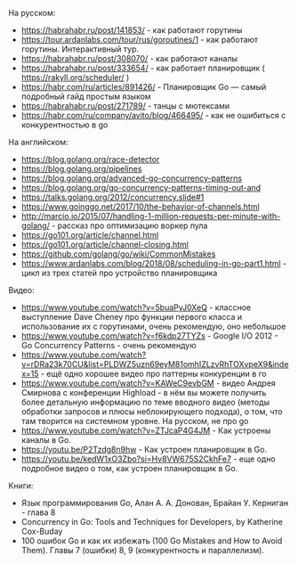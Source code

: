 На русском:
* https://habrahabr.ru/post/141853/ - как работают горутины
* https://tour.ardanlabs.com/tour/rus/goroutines/1 - как работают горутины. Интерактивный тур.
* https://habrahabr.ru/post/308070/ - как работают каналы
* https://habrahabr.ru/post/333654/ - как работает планировщик ( https://rakyll.org/scheduler/ )
* https://habr.com/ru/articles/891426/ - Планировщик Go — самый подробный гайд простым языком
* https://habrahabr.ru/post/271789/ - танцы с мютексами
* https://habr.com/ru/company/avito/blog/466495/ - как не ошибиться с конкурентностью в go

На английском:
* https://blog.golang.org/race-detector
* https://blog.golang.org/pipelines
* https://blog.golang.org/advanced-go-concurrency-patterns
* https://blog.golang.org/go-concurrency-patterns-timing-out-and
* https://talks.golang.org/2012/concurrency.slide#1
* https://www.goinggo.net/2017/10/the-behavior-of-channels.html
* http://marcio.io/2015/07/handling-1-million-requests-per-minute-with-golang/ - рассказ про оптимизацию воркер пула
* https://go101.org/article/channel.html
* https://go101.org/article/channel-closing.html
* https://github.com/golang/go/wiki/CommonMistakes
* https://www.ardanlabs.com/blog/2018/08/scheduling-in-go-part1.html - цикл из трех статей про устройство планировщика

Видео:
* https://www.youtube.com/watch?v=5buaPyJ0XeQ - классное выступление Dave Cheney про функции первого класса и использование их с горутинами, очень рекомендую, оно небольшое
* https://www.youtube.com/watch?v=f6kdp27TYZs - Google I/O 2012 - Go Concurrency Patterns - очень рекомендую
* https://www.youtube.com/watch?v=rDRa23k70CU&list=PLDWZ5uzn69eyM81omhIZLzvRhTOXvpeX9&index=15 - ещё одно хорошее видео про паттерны конкуренции в го
* https://www.youtube.com/watch?v=KAWeC9evbGM - видео Андрея Смирнова с конференции Highload - в нём вы можете получить более детальную информацию по теме вводного видео (методы обработки запросов и плюсы неблокирующего подхода), о том, что там творится на системном уровне. На русском, не про go
* https://www.youtube.com/watch?v=ZTJcaP4G4JM - Как устроены каналы в Go.
* https://youtu.be/P2Tzdg8n9hw - Как устроен планировщик в Go.
* https://youtu.be/kedW1xO3Zbo?si=Hv8VW675S2CkhFe7 - еще одно подробное видео о том, как устроен планировщик в Go.

Книги:
* Язык программирования Go, Алан А. А. Донован, Брайан У. Керниган - глава 8
* Concurrency in Go: Tools and Techniques for Developers, by Katherine Cox-Buday
* 100 ошибок Go и как их избежать (100 Go Mistakes and How to Avoid Them). Главы 7 (ошибки) 8, 9 (конкурентность и параллелизм).
